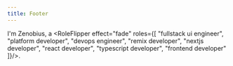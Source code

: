 ```yaml
---
title: Footer
---
```


I'm Zenobius, a <RoleFlipper
effect="fade"
roles={[
"fullstack ui engineer",
"platform developer",
"devops engineer",
"remix developer",
"nextjs developer",
"react developer",
"typescript developer",
"frontend developer"
]}/>.
